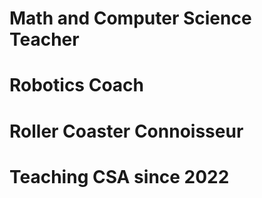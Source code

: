 # Math and Computer Science Teacher
# Robotics Coach
# Roller Coaster Connoisseur
# Teaching CSA since 2022
